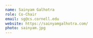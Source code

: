 ```yaml
---
name: Sainyam Galhotra
role: Co-Chair
email: sg@cs.cornell.edu
website: https://sainyamgalhotra.com/
photo: sainyam.jpg
---
```

